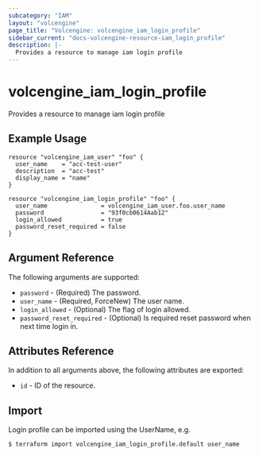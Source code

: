 ```yaml
---
subcategory: "IAM"
layout: "volcengine"
page_title: "Volcengine: volcengine_iam_login_profile"
sidebar_current: "docs-volcengine-resource-iam_login_profile"
description: |-
  Provides a resource to manage iam login profile
---
```

# volcengine_iam_login_profile
Provides a resource to manage iam login profile
## Example Usage
```hcl
resource "volcengine_iam_user" "foo" {
  user_name    = "acc-test-user"
  description  = "acc-test"
  display_name = "name"
}

resource "volcengine_iam_login_profile" "foo" {
  user_name               = volcengine_iam_user.foo.user_name
  password                = "93f0cb0614Aab12"
  login_allowed           = true
  password_reset_required = false
}
```
## Argument Reference
The following arguments are supported:
* `password` - (Required) The password.
* `user_name` - (Required, ForceNew) The user name.
* `login_allowed` - (Optional) The flag of login allowed.
* `password_reset_required` - (Optional) Is required reset password when next time login in.

## Attributes Reference
In addition to all arguments above, the following attributes are exported:
* `id` - ID of the resource.



## Import
Login profile can be imported using the UserName, e.g.
```
$ terraform import volcengine_iam_login_profile.default user_name
```

